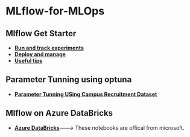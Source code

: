 # MLflow-for-MLOps
## Mlflow Get Starter
* [**Run and track experiments**](https://github.com/aqafridi/MLflow-for-MLOps/blob/main/1_Run%20and%20track%20experiments.ipynb)
* [**Deploy and manage**](https://github.com/aqafridi/MLflow-for-MLOps/blob/main/2_Deploy%20and%20manage.ipynb)
* [**Useful tips**](https://github.com/aqafridi/MLflow-for-MLOps/blob/main/3_Tips_and_tricks.ipynb)
## Parameter Tunning using optuna
* [**Parameter Tunning USing Campus Recruitment Dataset**](https://github.com/aqafridi/MLflow-for-MLOps/blob/main/Parameter%20Tunning%20using%20optuna/mlflow_Campus%20Recruitment_placement_prediction-HPO.ipynb)
## Mlflow on Azure DataBricks
* [**Azure DataBricks**](https://github.com/aqafridi/MLflow-for-MLOps/tree/main/Mlflow%20on%20Azure%20DataBricks)---> These notebooks are offical from microsoft.
